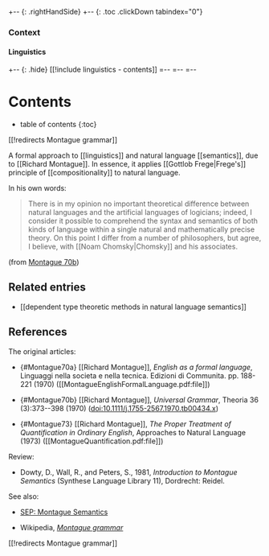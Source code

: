 

+-- {: .rightHandSide}
+-- {: .toc .clickDown tabindex="0"}
### Context
#### Linguistics
+-- {: .hide}
[[!include linguistics - contents]]
=--
=--
=--

# Contents
* table of contents
{:toc}



[[!redirects Montague grammar]]



A formal approach to [[linguistics]] and natural language [[semantics]], due to [[Richard Montague]].
In essence, it applies [[Gottlob Frege|Frege's]] principle of [[compositionality]] to natural language.

In his own words:

> There is in my opinion no important theoretical difference between natural languages and the artificial languages of logicians; indeed, I consider it possible to comprehend the syntax and semantics of both kinds of language within a single natural and mathematically precise theory. On this point I differ from a number of philosophers, but agree, I believe, with [[Noam Chomsky|Chomsky]] and his associates.

(from [Montague 70b](#Montague70b))

## Related entries

* [[dependent type theoretic methods in natural language semantics]]

## References

The original articles:

* {#Montague70a} [[Richard Montague]], _English as a formal language_, Linguaggi nella societa e nella tecnica. Edizioni di Communita. pp. 188-221 (1970) ([[MontagueEnglishFormalLanguage.pdf:file]])

* {#Montague70b} [[Richard Montague]], _Universal Grammar_, Theoria 36 (3):373--398 (1970) ([doi:10.1111/j.1755-2567.1970.tb00434.x](https://onlinelibrary.wiley.com/doi/abs/10.1111/j.1755-2567.1970.tb00434.x))

* {#Montague73} [[Richard Montague]], _The Proper Treatment of Quantification in Ordinary English_, Approaches to Natural Language (1973) ([[MontagueQuantification.pdf:file]])

Review:

* Dowty, D., Wall, R., and Peters, S., 1981, _Introduction to Montague Semantics_ (Synthese Language Library 11), Dordrecht: Reidel.

See also:

* [SEP: Montague Semantics](http://plato.stanford.edu/entries/montague-semantics/)

* Wikipedia, _[Montague grammar](https://en.m.wikipedia.org/wiki/Montague_grammar)_



[[!redirects Montague grammar]]